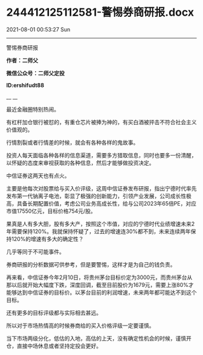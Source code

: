 # 244412125112581-警惕券商研报.docx

2021-08-01 00:53:27 Sun

----

警惕券商研报

__作者：二师父__

__微信公众号：二师父定投__

__ID:ershifudt88__

__ __

最近金融圈特别热闹。

有杠杆加仓银行被怼的，有重仓芯片被捧为神的，有买白酒被抨击不符合社会主义价值观的。

行情割裂或者行情差的时候，就会有各种各样的鬼故事。

投资人每天面临各种各样的信息渠道，需要多方猎取信息，同时也要多一份清醒，以怀疑的态度来审视获取的各种信息，然后才能够做投资决定。

中信证券这两天也有点火。

主要是他每次对股票给与买入价评级，这周中信证券发布研报，指出宁德时代率先发布第一代钠离子电池，彰显了极强的创新能力，引领产业发展，公司成长性极高，具备长期配置价值，考虑公司业务高成长性，给与公司2023年65倍PE，对应市值17550亿元，目标价格754元/股。

果真是人有多大胆，股有多大产，按照这个市值，对应的宁德时代业绩增速未来2年需要保持120%。我就保持怀疑了，过去的增速连30%都不到，未来连续两年保持120%的增速有多大的确定性？

几乎等同于不可能事件。

券商研报的分析数据可供参考，但是要警惕，这样才是为自己的钱负责。

再来看，中信证券今年2月10日，将贵州茅台目标价定为3000元，而贵州茅台从那以后就开始大幅度下跌，深度回调，截至目前股价为1679元，需要上涨80%才能够达到中信证券的目标价。以茅台目前的利润增速，未来两年都可能达不到这个目标。

还有更多的目标评级都与实际相去甚远。

所以对于市场热情高的时候券商给的买入价格评级一定要谨慎。

当下市场两级分化，低估的入地，高估的上天，没有确定性机会的时候，谨慎开仓，直接中场休息或者坚持定投会更好。

